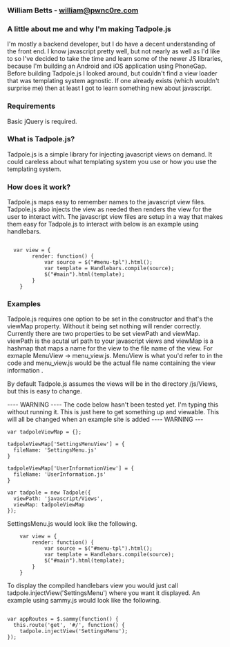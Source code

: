 ### William Betts - william@pwnc0re.com
### A little about me and why I'm making Tadpole.js
I'm mostly a backend developer, but I do have a decent understanding of the front end. I know javascript pretty well,
but not nearly as well as I'd like to so I've decided to take the time and learn some of the newer JS libraries, because I'm building an Android and iOS application using PhoneGap. Before building Tadpole.js I looked around, but couldn't find a view loader that was templating system agnostic. If one already exists (which wouldn't surprise me) then at least I got to learn something new about javascript. 

### Requirements
Basic jQuery is required.

### What is Tadpole.js?
Tadpole.js is a simple library for injecting javascript views on demand. It could careless about what templating system you use or how you use the templating system.

### How does it work?
Tadpole.js maps easy to remember names to the javascript view files. Tadpole.js also injects the view as needed then renders the view for the user to interact with. The javascript view files are setup in a way
that makes them easy for Tadpole.js to interact with below is an example using handlebars.

```

  var view = {
        render: function() {
            var source = $("#menu-tpl").html();
            var template = Handlebars.compile(source);
            $("#main").html(template);
        }
    }
```

### Examples
Tadpole.js requires one option to be set in the constructor and that's the viewMap property. Without
it being set nothing will render correctly. Currently there are two properties to be set viewPath and
viewMap. viewPath is the acutal url path to your javascript views and viewMap is a hashmap that maps
a name for the view to the file name of the view. For exmaple MenuView -> menu_view.js. MenuView is
what you'd refer to in the code and menu_view.js would be the actual file name containing the view information
.

By default Tadpole.js assumes the views will be in the directory /js/Views, but this is easy to change.

---- WARNING ----  The code below hasn't been tested yet. I'm typing this without running it. This is just here to get something up and viewable. This will all be changed when an example site is added ---- WARNING ---


```
var tadpoleViewMap = {};

tadpoleViewMap['SettingsMenuView'] = {
  fileName: 'SettingsMenu.js'
}

tadpoleViewMap['UserInformationView'] = {
  fileName: 'UserInformation.js'
}

var tadpole = new Tadpole({
  viewPath: 'javascript/Views',
  viewMap: tadpoleViewMap
});
```

SettingsMenu.js would look like the following.
```
    var view = {
        render: function() {
            var source = $("#menu-tpl").html();
            var template = Handlebars.compile(source);
            $("#main").html(template);
        }
    }
```

To display the compiled handlebars view you would just call tadpole.injectView('SettingsMenu') where you want it displayed. An example using sammy.js would look like the following.

```

var appRoutes = $.sammy(function() {
  this.route('get', '#/', function() {
    tadpole.injectView('SettingsMenu');
});
```
